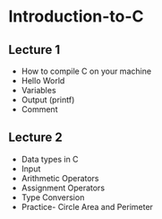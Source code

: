 # Introduction-to-C

## Lecture 1

- How to compile C on your machine
- Hello World
- Variables
- Output (printf)
- Comment


## Lecture 2

- Data types in C
- Input
- Arithmetic Operators
- Assignment Operators
- Type Conversion
- Practice- Circle Area and Perimeter
